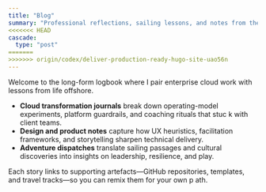 ```yaml
---
title: "Blog"
summary: "Professional reflections, sailing lessons, and notes from the road."
<<<<<<< HEAD
cascade:
  type: "post"
=======
>>>>>>> origin/codex/deliver-production-ready-hugo-site-uao56n
---
```


Welcome to the long-form logbook where I pair enterprise cloud work with lessons from life offshore.

- **Cloud transformation journals** break down operating-model experiments, platform guardrails, and coaching rituals that stuc
k with client teams.
- **Design and product notes** capture how UX heuristics, facilitation frameworks, and storytelling sharpen technical delivery.
- **Adventure dispatches** translate sailing passages and cultural discoveries into insights on leadership, resilience, and play.

Each story links to supporting artefacts—GitHub repositories, templates, and travel tracks—so you can remix them for your own p
ath.
